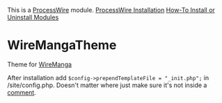 This is a [ProcessWire](https://processwire.com) module.
[ProcessWire Installation](https://processwire.com/docs/tutorials/installation-moving-and-troubleshooting/page3)
[How-To Install or Uninstall Modules](https://modules.processwire.com/install-uninstall/)

# WireMangaTheme
Theme for [WireManga](https://github.com/fbg13/WireManga/)

After installation add `$config->prependTemplateFile = "_init.php";` in /site/config.php. Doesn't matter where just make sure it's not inside a [comment](http://php.net/manual/en/language.basic-syntax.comments.php).
